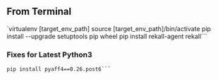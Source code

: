 ## From Terminal
`virtualenv [target_env_path]
source [target_env_path]/bin/activate
pip install --upgrade setuptools pip wheel
pip install rekall-agent rekall```

### Fixes for Latest Python3
```pip install future==0.16.0
pip install pyaff4==0.26.post6```

